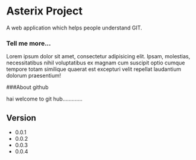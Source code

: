 Asterix Project
=======
A web application which helps people understand GIT.

### Tell me more...
Lorem ipsum dolor sit amet, consectetur adipisicing elit. Ipsam, molestias, necessitatibus nihil voluptatibus ex magnam cum suscipit optio cumque tempore totam similique quaerat est excepturi velit repellat laudantium dolorum praesentium!

###About github

hai welcome to git hub.............


## Version
* 0.0.1
* 0.0.2
* 0.0.3
* 0.0.4
